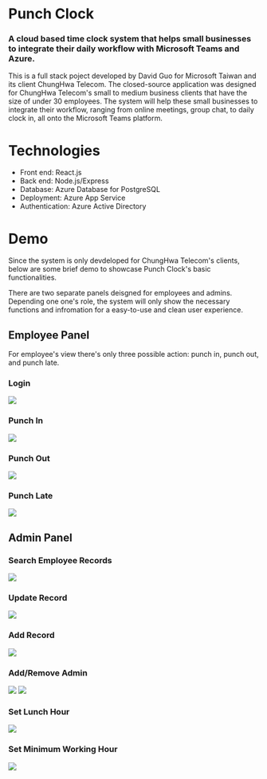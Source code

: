 # Punch Clock
### A cloud based time clock system that helps small businesses to integrate their daily workflow with Microsoft Teams and Azure.

This is a full stack poject developed by David Guo for Microsoft Taiwan and its client ChungHwa Telecom. The closed-source application was designed for ChungHwa Telecom's small to medium business clients that have the size of under 30 employees. The system will help these small businesses to integrate their workflow, ranging from online meetings, group chat, to daily clock in, all onto the Microsoft Teams platform.

# Technologies

- Front end: React.js
- Back end: Node.js/Express
- Database: Azure Database for PostgreSQL
- Deployment: Azure App Service
- Authentication: Azure Active Directory

# Demo

Since the system is only devdeloped for ChungHwa Telecom's clients, below are some brief demo to showcase Punch Clock's basic functionalities.

There are two separate panels deisgned for employees and admins. Depending one one's role, the system will only show the necessary functions and infromation for a easy-to-use and clean user experience.

## Employee Panel

For employee's view there's only three possible action: punch in, punch out, and punch late. 

### Login
![](https://github.com/dvguo/punch-clock/blob/master/documentation/gifs/readmegif1.gif)
### Punch In
![](https://github.com/dvguo/punch-clock/blob/master/documentation/gifs/readmegif2.gif)
### Punch Out
![](https://github.com/dvguo/punch-clock/blob/master/documentation/gifs/readmegif3.gif)
### Punch Late
![](https://github.com/dvguo/punch-clock/blob/master/documentation/gifs/readmegif4.gif)

## Admin Panel

### Search Employee Records
![](https://github.com/dvguo/punch-clock/blob/master/documentation/gifs/readmegif5.gif)
### Update Record
![](https://github.com/dvguo/punch-clock/blob/master/documentation/gifs/readmegif6.gif)
### Add Record
![](https://github.com/dvguo/punch-clock/blob/master/documentation/gifs/readmegif7.gif)
### Add/Remove Admin
![](https://github.com/dvguo/punch-clock/blob/master/documentation/gifs/readmegif8.gif)
![](https://github.com/dvguo/punch-clock/blob/master/documentation/gifs/readmegif11.gif)
### Set Lunch Hour
![](https://github.com/dvguo/punch-clock/blob/master/documentation/gifs/readmegif9.gif)
### Set Minimum Working Hour
![](https://github.com/dvguo/punch-clock/blob/master/documentation/gifs/readmegif10.gif)

